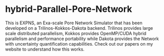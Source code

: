 # hybrid-Parallel-Pore-Network

This is EXPNS, an Exa-scale Pore Network Simulator that has been developed
on a Trilinos-Kokkos-Dakota backend. Trilinos provides large scale distributed
parallelism, Kokkos provides OpenMP/CUDA hybrid parallelism and performance portability
while Dakota provides the Network with uncertainty quantification capabilities. Check out 
our papers on my website to understand how this works. 
